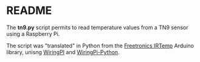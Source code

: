 # README

The <b>tn9.py</b> script permits to read temperature values from a TN9 sensor using a Raspberry Pi.

The script was "translated" in Python from the <a href="https://github.com/freetronics/IRTemp">Freetronics IRTemp</a> Arduino library, unisng <a href="http://wiringpi.com/">WiringPI</a> and <a href="https://github.com/WiringPi/WiringPi-Python">WiringPi-Python</a>. 


